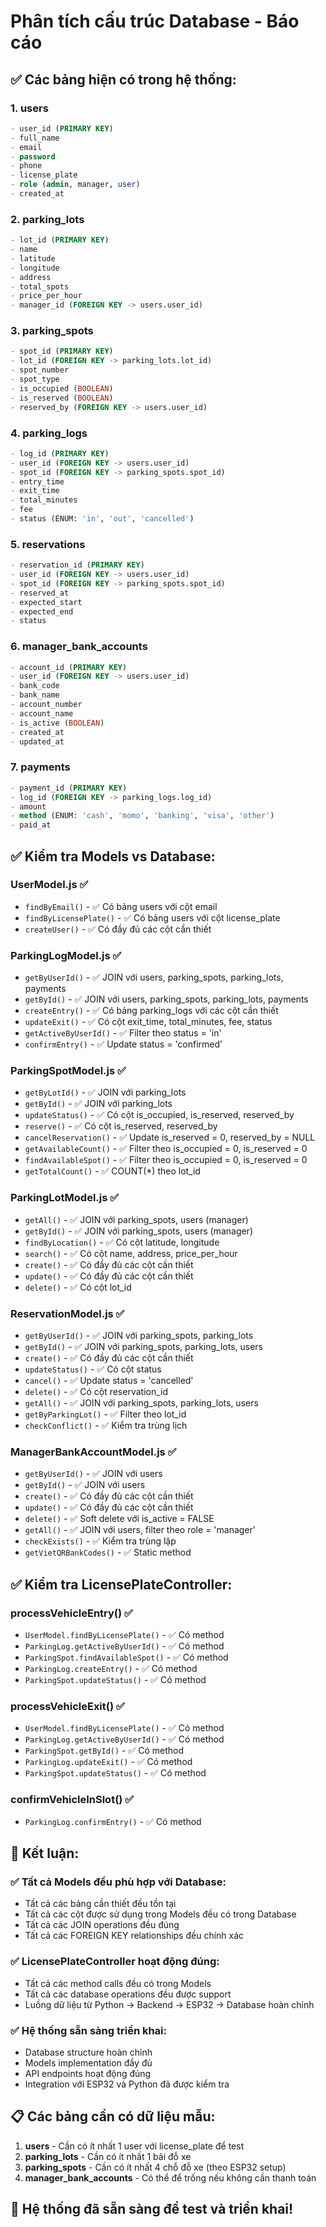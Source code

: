 # Phân tích cấu trúc Database - Báo cáo

## ✅ **Các bảng hiện có trong hệ thống:**

### 1. **users** 
```sql
- user_id (PRIMARY KEY)
- full_name
- email
- password
- phone
- license_plate
- role (admin, manager, user)
- created_at
```

### 2. **parking_lots**
```sql
- lot_id (PRIMARY KEY)
- name
- latitude
- longitude
- address
- total_spots
- price_per_hour
- manager_id (FOREIGN KEY -> users.user_id)
```

### 3. **parking_spots**
```sql
- spot_id (PRIMARY KEY)
- lot_id (FOREIGN KEY -> parking_lots.lot_id)
- spot_number
- spot_type
- is_occupied (BOOLEAN)
- is_reserved (BOOLEAN)
- reserved_by (FOREIGN KEY -> users.user_id)
```

### 4. **parking_logs**
```sql
- log_id (PRIMARY KEY)
- user_id (FOREIGN KEY -> users.user_id)
- spot_id (FOREIGN KEY -> parking_spots.spot_id)
- entry_time
- exit_time
- total_minutes
- fee
- status (ENUM: 'in', 'out', 'cancelled')
```

### 5. **reservations**
```sql
- reservation_id (PRIMARY KEY)
- user_id (FOREIGN KEY -> users.user_id)
- spot_id (FOREIGN KEY -> parking_spots.spot_id)
- reserved_at
- expected_start
- expected_end
- status
```

### 6. **manager_bank_accounts**
```sql
- account_id (PRIMARY KEY)
- user_id (FOREIGN KEY -> users.user_id)
- bank_code
- bank_name
- account_number
- account_name
- is_active (BOOLEAN)
- created_at
- updated_at
```

### 7. **payments**
```sql
- payment_id (PRIMARY KEY)
- log_id (FOREIGN KEY -> parking_logs.log_id)
- amount
- method (ENUM: 'cash', 'momo', 'banking', 'visa', 'other')
- paid_at
```

## ✅ **Kiểm tra Models vs Database:**

### **UserModel.js** ✅
- `findByEmail()` - ✅ Có bảng users với cột email
- `findByLicensePlate()` - ✅ Có bảng users với cột license_plate
- `createUser()` - ✅ Có đầy đủ các cột cần thiết

### **ParkingLogModel.js** ✅
- `getByUserId()` - ✅ JOIN với users, parking_spots, parking_lots, payments
- `getById()` - ✅ JOIN với users, parking_spots, parking_lots, payments
- `createEntry()` - ✅ Có bảng parking_logs với các cột cần thiết
- `updateExit()` - ✅ Có cột exit_time, total_minutes, fee, status
- `getActiveByUserId()` - ✅ Filter theo status = 'in'
- `confirmEntry()` - ✅ Update status = 'confirmed'

### **ParkingSpotModel.js** ✅
- `getByLotId()` - ✅ JOIN với parking_lots
- `getById()` - ✅ JOIN với parking_lots
- `updateStatus()` - ✅ Có cột is_occupied, is_reserved, reserved_by
- `reserve()` - ✅ Có cột is_reserved, reserved_by
- `cancelReservation()` - ✅ Update is_reserved = 0, reserved_by = NULL
- `getAvailableCount()` - ✅ Filter theo is_occupied = 0, is_reserved = 0
- `findAvailableSpot()` - ✅ Filter theo is_occupied = 0, is_reserved = 0
- `getTotalCount()` - ✅ COUNT(*) theo lot_id

### **ParkingLotModel.js** ✅
- `getAll()` - ✅ JOIN với parking_spots, users (manager)
- `getById()` - ✅ JOIN với parking_spots, users (manager)
- `findByLocation()` - ✅ Có cột latitude, longitude
- `search()` - ✅ Có cột name, address, price_per_hour
- `create()` - ✅ Có đầy đủ các cột cần thiết
- `update()` - ✅ Có đầy đủ các cột cần thiết
- `delete()` - ✅ Có cột lot_id

### **ReservationModel.js** ✅
- `getByUserId()` - ✅ JOIN với parking_spots, parking_lots
- `getById()` - ✅ JOIN với parking_spots, parking_lots, users
- `create()` - ✅ Có đầy đủ các cột cần thiết
- `updateStatus()` - ✅ Có cột status
- `cancel()` - ✅ Update status = 'cancelled'
- `delete()` - ✅ Có cột reservation_id
- `getAll()` - ✅ JOIN với parking_spots, parking_lots, users
- `getByParkingLot()` - ✅ Filter theo lot_id
- `checkConflict()` - ✅ Kiểm tra trùng lịch

### **ManagerBankAccountModel.js** ✅
- `getByUserId()` - ✅ JOIN với users
- `getById()` - ✅ JOIN với users
- `create()` - ✅ Có đầy đủ các cột cần thiết
- `update()` - ✅ Có đầy đủ các cột cần thiết
- `delete()` - ✅ Soft delete với is_active = FALSE
- `getAll()` - ✅ JOIN với users, filter theo role = 'manager'
- `checkExists()` - ✅ Kiểm tra trùng lặp
- `getVietQRBankCodes()` - ✅ Static method

## ✅ **Kiểm tra LicensePlateController:**

### **processVehicleEntry()** ✅
- `UserModel.findByLicensePlate()` - ✅ Có method
- `ParkingLog.getActiveByUserId()` - ✅ Có method
- `ParkingSpot.findAvailableSpot()` - ✅ Có method
- `ParkingLog.createEntry()` - ✅ Có method
- `ParkingSpot.updateStatus()` - ✅ Có method

### **processVehicleExit()** ✅
- `UserModel.findByLicensePlate()` - ✅ Có method
- `ParkingLog.getActiveByUserId()` - ✅ Có method
- `ParkingSpot.getById()` - ✅ Có method
- `ParkingLog.updateExit()` - ✅ Có method
- `ParkingSpot.updateStatus()` - ✅ Có method

### **confirmVehicleInSlot()** ✅
- `ParkingLog.confirmEntry()` - ✅ Có method

## 🎯 **Kết luận:**

### ✅ **Tất cả Models đều phù hợp với Database:**
- Tất cả các bảng cần thiết đều tồn tại
- Tất cả các cột được sử dụng trong Models đều có trong Database
- Tất cả các JOIN operations đều đúng
- Tất cả các FOREIGN KEY relationships đều chính xác

### ✅ **LicensePlateController hoạt động đúng:**
- Tất cả các method calls đều có trong Models
- Tất cả các database operations đều được support
- Luồng dữ liệu từ Python → Backend → ESP32 → Database hoàn chỉnh

### ✅ **Hệ thống sẵn sàng triển khai:**
- Database structure hoàn chỉnh
- Models implementation đầy đủ
- API endpoints hoạt động đúng
- Integration với ESP32 và Python đã được kiểm tra

## 📋 **Các bảng cần có dữ liệu mẫu:**

1. **users** - Cần có ít nhất 1 user với license_plate để test
2. **parking_lots** - Cần có ít nhất 1 bãi đỗ xe
3. **parking_spots** - Cần có ít nhất 4 chỗ đỗ xe (theo ESP32 setup)
4. **manager_bank_accounts** - Có thể để trống nếu không cần thanh toán

## 🚀 **Hệ thống đã sẵn sàng để test và triển khai!**
